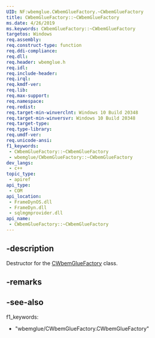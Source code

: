 ```yaml
---
UID: NF:wbemglue.CWbemGlueFactory.~CWbemGlueFactory
title: CWbemGlueFactory::~CWbemGlueFactory
ms.date: 4/26/2019
ms.keywords: CWbemGlueFactory::~CWbemGlueFactory
targetos: Windows
req.assembly: 
req.construct-type: function
req.ddi-compliance: 
req.dll: 
req.header: wbemglue.h
req.idl: 
req.include-header: 
req.irql: 
req.kmdf-ver: 
req.lib: 
req.max-support: 
req.namespace: 
req.redist: 
req.target-min-winverclnt: Windows 10 Build 20348
req.target-min-winversvr: Windows 10 Build 20348
req.target-type: 
req.type-library: 
req.umdf-ver: 
req.unicode-ansi: 
f1_keywords:
 - CWbemGlueFactory::~CWbemGlueFactory
 - wbemglue/CWbemGlueFactory::~CWbemGlueFactory
dev_langs:
 - c++
topic_type:
 - apiref
api_type:
 - COM
api_location:
 - FrameDynOS.dll
 - FrameDyn.dll
 - sqlmgmprovider.dll
api_name:
 - CWbemGlueFactory::~CWbemGlueFactory
---
```


## -description

Destructor for the [CWbemGlueFactory](./nl-wbemglue-cwbemgluefactory.md) class.



## -remarks

## -see-also

f1_keywords: 
 - "wbemglue/CWbemGlueFactory.CWbemGlueFactory"

